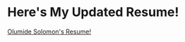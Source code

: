 # Here's My Updated Resume!
[Olumide Solomon's Resume!](https://github.com/user-attachments/files/20541897/o_solomon.resume.pdf)
